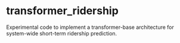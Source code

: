 # transformer_ridership

Experimental code to implement a transformer-base architecture for system-wide short-term ridership prediction. 
